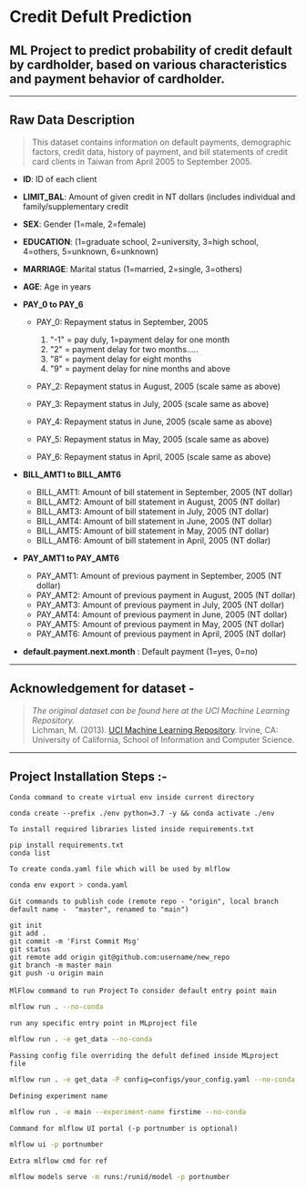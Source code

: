 # Credit Defult Prediction
  ML Project to predict probability of credit default by  cardholder, based on  various characteristics 
  and payment behavior of cardholder.  
---
***
     
## Raw Data Description

> This dataset contains information on default payments, demographic factors, credit data, history of payment, and bill statements of credit card clients in Taiwan from April 2005 to September 2005.


* **ID**: ID of each client

* **LIMIT_BAL**: Amount of given credit in NT dollars (includes individual and family/supplementary credit

* **SEX**: Gender (1=male, 2=female)

* **EDUCATION**: (1=graduate school, 2=university, 3=high school, 4=others, 5=unknown, 6=unknown)

* **MARRIAGE**: Marital status (1=married, 2=single, 3=others)

* **AGE**: Age in years

* **PAY_0 to PAY_6**
  * PAY_0: Repayment status in September, 2005
    1. "-1" = pay duly, 1=payment delay for one month
    2. "2" = payment delay for two months.....
    3. "8" = payment delay for eight months 
    4. "9" = payment delay for nine months and above  
     

  * PAY_2: Repayment status in August, 2005 (scale same as above)
  * PAY_3: Repayment status in July, 2005 (scale same as above)
  * PAY_4: Repayment status in June, 2005 (scale same as above)
  * PAY_5: Repayment status in May, 2005 (scale same as above)
  * PAY_6: Repayment status in April, 2005 (scale same as above)

* **BILL_AMT1 to BILL_AMT6** 
  * BILL_AMT1: Amount of bill statement in September, 2005 (NT dollar)
  * BILL_AMT2: Amount of bill statement in August, 2005 (NT dollar)
  * BILL_AMT3: Amount of bill statement in July, 2005 (NT dollar)
  * BILL_AMT4: Amount of bill statement in June, 2005 (NT dollar)
  * BILL_AMT5: Amount of bill statement in May, 2005 (NT dollar)
  * BILL_AMT6: Amount of bill statement in April, 2005 (NT dollar)

* **PAY_AMT1 to PAY_AMT6**
  * PAY_AMT1: Amount of previous payment in September, 2005 (NT dollar)
  * PAY_AMT2: Amount of previous payment in August, 2005 (NT dollar)
  * PAY_AMT3: Amount of previous payment in July, 2005 (NT dollar)
  * PAY_AMT4: Amount of previous payment in June, 2005 (NT dollar)
  * PAY_AMT5: Amount of previous payment in May, 2005 (NT dollar)
  * PAY_AMT6: Amount of previous payment in April, 2005 (NT dollar)

* **default.payment.next.month** : Default payment (1=yes, 0=no)
***
## Acknowledgement for dataset -
>*The original dataset can be found here at the UCI Machine Learning Repository.*\
Lichman, M. (2013). [UCI Machine Learning Repository](http://archive.ics.uci.edu/ml). Irvine, CA: University of California, School of Information and Computer Science.

---
## Project Installation Steps :-
`Conda command to create virtual env inside current directory`
```
conda create --prefix ./env python=3.7 -y && conda activate ./env
```

`To install required libraries listed inside requirements.txt `
```buildoutcfg
pip install requirements.txt
conda list
```

`To create conda.yaml file which will be used by mlflow`
```bash
conda env export > conda.yaml
```

`Git commands to publish code (remote repo - "origin", local branch default name -  "master", renamed to "main") `
```buildoutcfg 
git init 
git add .
git commit -m 'First Commit Msg'
git status 
git remote add origin git@github.com:username/new_repo
git branch -m master main
git push -u origin main
```

`MlFlow command to run Project`
`To consider default entry point main`
```bash
mlflow run . --no-conda
```
`run any specific entry point in MLproject file`
```bash
mlflow run . -e get_data --no-conda
```
`Passing config file overriding the defult defined inside MLproject file`
```bash
mlflow run . -e get_data -P config=configs/your_config.yaml --no-conda
```
`Defining experiment name` 
```bash
mlflow run . -e main --experiment-name firstime --no-conda
```
`Command for mlflow UI portal (-p portnumber is optional)` 
```bash
mlflow ui -p portnumber
```

`Extra mlflow cmd for ref`
```bash
mlflow models serve -m runs:/runid/model -p portnumber
```